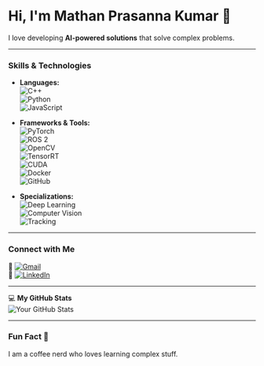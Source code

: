 # Hi, I'm Mathan Prasanna Kumar 👋

I love developing **AI-powered solutions** that solve complex problems.

---

### Skills & Technologies

- **Languages:**  
  ![C++](https://img.shields.io/badge/-C++-00599C?style=flat&logo=c%2B%2B&logoColor=white)  
  ![Python](https://img.shields.io/badge/-Python-3776AB?style=flat&logo=python&logoColor=white)  
  ![JavaScript](https://img.shields.io/badge/-JavaScript-F7DF1E?style=flat&logo=javascript&logoColor=black)

- **Frameworks & Tools:**  
  ![PyTorch](https://img.shields.io/badge/-PyTorch-EE4C2C?style=flat&logo=pytorch&logoColor=white)  
  ![ROS 2](https://img.shields.io/badge/-ROS%202-22314E?style=flat&logo=ros&logoColor=white)  
  ![OpenCV](https://img.shields.io/badge/-OpenCV-5C3D6B?style=flat&logo=opencv&logoColor=white)  
  ![TensorRT](https://img.shields.io/badge/-TensorRT-FF6F00?style=flat&logo=nvidia&logoColor=white)  
  ![CUDA](https://img.shields.io/badge/-CUDA-76B900?style=flat&logo=nvidia&logoColor=white)  
  ![Docker](https://img.shields.io/badge/-Docker-2496ED?style=flat&logo=docker&logoColor=white)  
  ![GitHub](https://img.shields.io/badge/-GitHub-181717?style=flat&logo=github&logoColor=white)

- **Specializations:**  
  ![Deep Learning](https://img.shields.io/badge/-Deep%20Learning-FF6F00?style=flat&logo=nvidia&logoColor=white)  
  ![Computer Vision](https://img.shields.io/badge/-Computer%20Vision-5C3D6B?style=flat&logo=opencv&logoColor=white)  
  ![Tracking](https://img.shields.io/badge/-Tracking-76B900?style=flat&logo=google&logoColor=white)

---

### Connect with Me

📧 [![Gmail](https://img.shields.io/badge/-Gmail-EA4335?style=flat&logo=gmail&logoColor=white)](mailto:mathanprasannakumar44@gmail.com)  
🔗 [![LinkedIn](https://img.shields.io/badge/-LinkedIn-0077B5?style=flat&logo=linkedin&logoColor=white)](https://www.linkedin.com/in/mathan-prasanna-kumar-s-338821283)

---

💻 **My GitHub Stats**  
![Your GitHub Stats](https://github-readme-stats.vercel.app/api?username=mathanprasannakumar&show_icons=true&hide_title=true&count_private=true&hide=prs&theme=tokyonight)

---

### Fun Fact 🤔

I am a coffee nerd who loves learning complex stuff.
